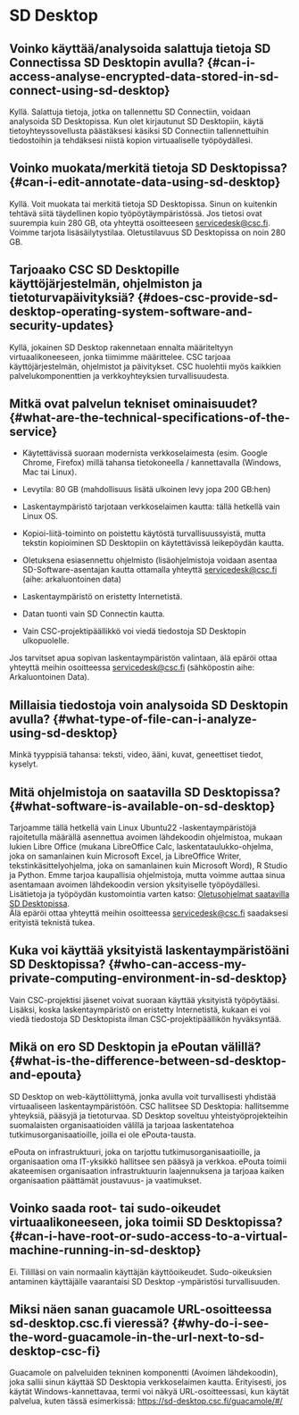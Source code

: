 
# SD Desktop 

## Voinko käyttää/analysoida salattuja tietoja SD Connectissa SD Desktopin avulla? {#can-i-access-analyse-encrypted-data-stored-in-sd-connect-using-sd-desktop}
Kyllä. Salattuja tietoja, jotka on tallennettu SD Connectiin, voidaan analysoida SD Desktopissa. Kun olet kirjautunut SD Desktopiin, käytä tietoyhteyssovellusta päästäksesi käsiksi SD Connectiin tallennettuihin tiedostoihin ja tehdäksesi niistä kopion virtuaaliselle työpöydällesi.

## Voinko muokata/merkitä tietoja SD Desktopissa? {#can-i-edit-annotate-data-using-sd-desktop}
Kyllä. Voit muokata tai merkitä tietoja SD Desktopissa. Sinun on kuitenkin tehtävä siitä täydellinen kopio työpöytäympäristössä. Jos tietosi ovat suurempia kuin 280 GB, ota yhteyttä osoitteeseen servicedesk@csc.fi. Voimme tarjota lisäsäilytystilaa. Oletustilavuus SD Desktopissa on noin 280 GB.

## Tarjoaako CSC SD Desktopille käyttöjärjestelmän, ohjelmiston ja tietoturvapäivityksiä? {#does-csc-provide-sd-desktop-operating-system-software-and-security-updates}
Kyllä, jokainen SD Desktop rakennetaan ennalta määriteltyyn virtuaalikoneeseen, jonka tiimimme määrittelee. CSC tarjoaa käyttöjärjestelmän, ohjelmistot ja päivitykset. CSC huolehtii myös kaikkien palvelukomponenttien ja verkkoyhteyksien turvallisuudesta.

## Mitkä ovat palvelun tekniset ominaisuudet? {#what-are-the-technical-specifications-of-the-service}

* Käytettävissä suoraan modernista verkkoselaimesta (esim. Google Chrome, Firefox) millä tahansa tietokoneella / kannettavalla (Windows, Mac tai Linux).

* Levytila: 80 GB (mahdollisuus lisätä ulkoinen levy jopa 200 GB:hen)

* Laskentaympäristö tarjotaan verkkoselaimen kautta: tällä hetkellä vain Linux OS.

* Kopioi-liitä-toiminto on poistettu käytöstä turvallisuussyistä, mutta tekstin kopioiminen SD Desktopiin on käytettävissä leikepöydän kautta.

* Oletuksena esiasennettu ohjelmisto (lisäohjelmistoja voidaan asentaa SD-Software-asentajan kautta ottamalla yhteyttä servicedesk@csc.fi (aihe: arkaluontoinen data)

* Laskentaympäristö on eristetty Internetistä.

* Datan tuonti vain SD Connectin kautta.

* Vain CSC-projektipäällikkö voi viedä tiedostoja SD Desktopin ulkopuolelle.

Jos tarvitset apua sopivan laskentaympäristön valintaan, älä epäröi ottaa yhteyttä meihin osoitteessa servicedesk@csc.fi (sähköpostin aihe: Arkaluontoinen Data).

## Millaisia tiedostoja voin analysoida SD Desktopin avulla? {#what-type-of-file-can-i-analyze-using-sd-desktop}
Minkä tyyppisiä tahansa: teksti, video, ääni, kuvat, geneettiset tiedot, kyselyt.

## Mitä ohjelmistoja on saatavilla SD Desktopissa? {#what-software-is-available-on-sd-desktop}

Tarjoamme tällä hetkellä vain Linux Ubuntu22 -laskentaympäristöjä rajoitetulla määrällä asennettua avoimen lähdekoodin ohjelmistoa, mukaan lukien Libre Office (mukana LibreOffice Calc, laskentataulukko-ohjelma, joka on samanlainen kuin Microsoft Excel, ja LibreOffice Writer, tekstinkäsittelyohjelma, joka on samanlainen kuin Microsoft Word), R Studio ja Python. Emme tarjoa kaupallisia ohjelmistoja, mutta voimme auttaa sinua asentamaan avoimen lähdekoodin version yksityiselle työpöydällesi. Lisätietoja ja työpöydän kustomointia varten katso: [Oletusohjelmat saatavilla SD Desktopissa](../../data/sensitive-data/sd-desktop-software.md).  
Älä epäröi ottaa yhteyttä meihin osoitteessa servicedesk@csc.fi saadaksesi erityistä teknistä tukea.

## Kuka voi käyttää yksityistä laskentaympäristöäni SD Desktopissa? {#who-can-access-my-private-computing-environment-in-sd-desktop}
Vain CSC-projektisi jäsenet voivat suoraan käyttää yksityistä työpöytääsi. Lisäksi, koska laskentaympäristö on eristetty Internetistä, kukaan ei voi viedä tiedostoja SD Desktopista ilman CSC-projektipäällikön hyväksyntää.

## Mikä on ero SD Desktopin ja ePoutan välillä? {#what-is-the-difference-between-sd-desktop-and-epouta}
SD Desktop on web-käyttöliittymä, jonka avulla voit turvallisesti yhdistää virtuaaliseen laskentaympäristöön. CSC hallitsee SD Desktopia: hallitsemme yhteyksiä, pääsyjä ja tietoturvaa.
SD Desktop soveltuu yhteistyöprojekteihin suomalaisten organisaatioiden välillä ja tarjoaa laskentatehoa tutkimusorganisaatioille, joilla ei ole ePouta-tausta.

ePouta on infrastruktuuri, joka on tarjottu tutkimusorganisaatioille, ja organisaation oma IT-yksikkö hallitsee sen pääsyä ja verkkoa. ePouta toimii akateemisen organisaation infrastruktuurin laajennuksena ja tarjoaa kaiken organisaation päättämät joustavuus- ja vaatimukset.

## Voinko saada root- tai sudo-oikeudet virtuaalikoneeseen, joka toimii SD Desktopissa? {#can-i-have-root-or-sudo-access-to-a-virtual-machine-running-in-sd-desktop}
Ei. Tililläsi on vain normaalin käyttäjän käyttöoikeudet. Sudo-oikeuksien antaminen käyttäjälle vaarantaisi SD Desktop -ympäristösi turvallisuuden.

## Miksi näen sanan guacamole URL-osoitteessa sd-desktop.csc.fi vieressä? {#why-do-i-see-the-word-guacamole-in-the-url-next-to-sd-desktop-csc-fi}
Guacamole on palveluiden tekninen komponentti (Avoimen lähdekoodin), joka sallii sinun käyttää SD Desktopia verkkoselaimen kautta. Erityisesti, jos käytät Windows-kannettavaa, termi voi näkyä URL-osoitteessasi, kun käytät palvelua, kuten tässä esimerkissä: https://sd-desktop.csc.fi/guacamole/#/
